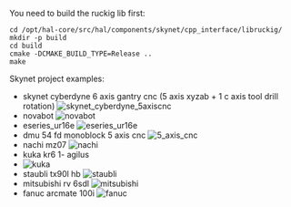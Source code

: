 You need to build the ruckig lib first:

    cd /opt/hal-core/src/hal/components/skynet/cpp_interface/libruckig/
    mkdir -p build
    cd build
    cmake -DCMAKE_BUILD_TYPE=Release ..
    make

Skynet project examples:
- skynet cyberdyne 6 axis gantry cnc (5 axis xyzab + 1 c axis tool drill rotation)
![skynet_cyberdyne_5axiscnc](https://user-images.githubusercontent.com/44880102/141767852-eba6eab5-252b-49d7-9844-b5945201f2b1.jpg)
- novabot
![novabot](https://user-images.githubusercontent.com/44880102/141680735-aaa408bb-2462-430c-8513-e02252ae7fe7.jpg)
- eseries_ur16e
![eseries_ur16e](https://user-images.githubusercontent.com/44880102/141760557-11c9ba86-6a8c-487b-86e5-1551f3207175.jpg)
- dmu 54 fd monoblock 5 axis cnc
![5_axis_cnc](https://user-images.githubusercontent.com/44880102/141680728-e012b434-fdae-41c6-82e7-2b57b09c69e3.jpg)
- nachi mz07
![nachi](https://user-images.githubusercontent.com/44880102/141680733-f8fd7094-5430-4181-9b76-a427854e4f8f.jpg)
- kuka kr6 1- agilus
- ![kuka](https://user-images.githubusercontent.com/44880102/141680726-2ecc4cad-3c7b-43b9-bafd-078d19d8ea02.jpg)
- staubli tx90l hb
![staubli](https://user-images.githubusercontent.com/44880102/141680737-f5ba2ccb-8d7c-4e44-8ddb-1aabddfe3ee2.jpg)
- mitsubishi rv 6sdl
![mitsubishi](https://user-images.githubusercontent.com/44880102/141680731-5bf6d756-7e3f-4673-a7df-7430611fc17b.jpg)
- fanuc arcmate 100i
![fanuc](https://user-images.githubusercontent.com/44880102/141680721-7c114b41-52c8-4191-9415-7ed65770aa4c.jpg)
